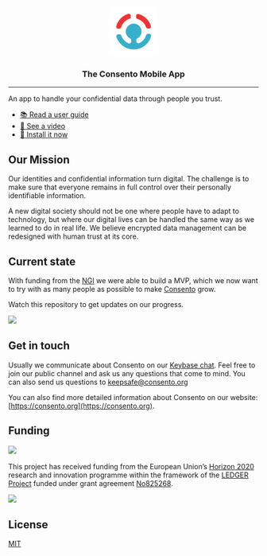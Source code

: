 <p align="center">
  <a href="https://github.com/consento-org/mobile">
    <img width="100" height="100" src="https://raw.githubusercontent.com/consento-org/mobile/master/assets/icon/logo%402x.png" />
  </a>
  <h3 align="center">The Consento Mobile App</h3>
  <hr />
</p>

An app to handle your confidential data through people you trust.

- [📚 Read a user guide](https://docs.google.com/viewer?url=https://raw.githubusercontent.com/consento-org/mobile/master/docs/overview.pdf)
- [🎥 See a video ](https://vimeo.com/387456151)
- [📱 Install it now](https://expo.io/@consento/consento)

## Our Mission
Our identities and confidential information turn digital. The challenge is to make sure that everyone remains in full control over their personally identifiable information.

A new digital society should not be one where people have to adapt to technology, but where our digital lives can be handled the same way as we learned to do in real life.
We believe encrypted data management can be redesigned with human trust at its core.

## Current state

With funding from the [NGI](https://www.ngi.eu/news/2019/06/05/ledger-selects-16-human-centric-projects-working-on-decentralised-technologies-to-enter-its-venture-builder-programme/) we were able to build a MVP, which we now want to try with as many people as possible to make [Consento](https://consento.org/about/) grow.

Watch this repository to get updates on our progress.

<img src="https://user-images.githubusercontent.com/914122/73189488-ce7da880-4167-11ea-9979-aee3f941b1d7.png" width="250" />


## Get in touch 

Usually we communicate about Consento on our [Keybase chat](https://keybase.io/team/consento). Feel free to join our public channel and ask us any questions that come to mind. You can also send us questions to keepsafe@consento.org

You can also find more detailed information about Consento on our website: [https://consento.org](https://consento.org).

## Funding

<a href="https://ec.europa.eu/info/" target="_blank"><img src="https://raw.githubusercontent.com/consento-org/mobile/master/assets/icon/eu.png@2x.png" style="width: 66px"></a>

This project has received funding from the European Union’s [Horizon 2020](https://ec.europa.eu/programmes/horizon2020/) research and innovation programme within the framework of the [LEDGER Project](https://www.ngi.eu/about/ledger/) funded under grant agreement [No825268](https://cordis.europa.eu/project/id/825268).

<a href="https://www.ngi.eu/about/ledger/" target="_blank"><img src="https://raw.githubusercontent.com/consento-org/mobile/master/assets/icon/ngi-ledger.png@2x.png" style="width: 189px"></a>

## License

[MIT](./LICENSE)

